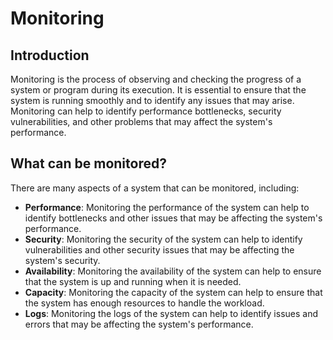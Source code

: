 # Monitoring

## Introduction

Monitoring is the process of observing and checking the progress of a system or program during its execution. It is essential to ensure that the system is running smoothly and to identify any issues that may arise. Monitoring can help to identify performance bottlenecks, security vulnerabilities, and other problems that may affect the system's performance.

## What can be monitored?

There are many aspects of a system that can be monitored, including:

- **Performance**: Monitoring the performance of the system can help to identify bottlenecks and other issues that may be affecting the system's performance.
- **Security**: Monitoring the security of the system can help to identify vulnerabilities and other security issues that may be affecting the system's security.
- **Availability**: Monitoring the availability of the system can help to ensure that the system is up and running when it is needed.
- **Capacity**: Monitoring the capacity of the system can help to ensure that the system has enough resources to handle the workload.
- **Logs**: Monitoring the logs of the system can help to identify issues and errors that may be affecting the system's performance.

